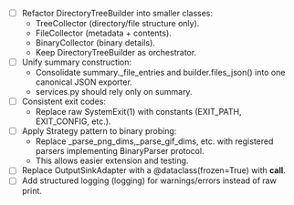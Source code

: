 - [ ] Refactor DirectoryTreeBuilder into smaller classes:
  - TreeCollector (directory/file structure only).
  - FileCollector (metadata + contents).
  - BinaryCollector (binary details).
  - Keep DirectoryTreeBuilder as orchestrator.
- [ ] Unify summary construction:
  - Consolidate summary._file_entries and builder.files_json() into one canonical JSON exporter.
  - services.py should rely only on summary.
- [ ] Consistent exit codes:
  - Replace raw SystemExit(1) with constants (EXIT_PATH, EXIT_CONFIG, etc.).
- [ ] Apply Strategy pattern to binary probing:
  - Replace _parse_png_dims,_parse_gif_dims, etc. with registered parsers implementing BinaryParser protocol.
  - This allows easier extension and testing.
- [ ] Replace OutputSinkAdapter with a @dataclass(frozen=True) with __call__.
- [ ] Add structured logging (logging) for warnings/errors instead of raw print.

